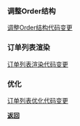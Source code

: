 ### 调整Order结构

<a href="https://github.com/AhogeK/mimall-web/commit/bc1586f711c9c5ed34df3ec923a1f3f6e5bd8fa4" target="_blank">调整Order结构代码变更</a>

### 订单列表渲染

<a href="https://github.com/AhogeK/mimall-web/commit/5780753ca16c0bc24bf75e056eb2f487b6932275" target="_blank">订单列表渲染代码变更</a>

### 优化

<a href="https://github.com/AhogeK/mimall-web/commit/5a48467170ec21b8994208d07f23eb10f836cd9a" target="_blank">订单列表优化代码变更</a>

**[返回](https://github.com/AhogeK/mimall-web)**